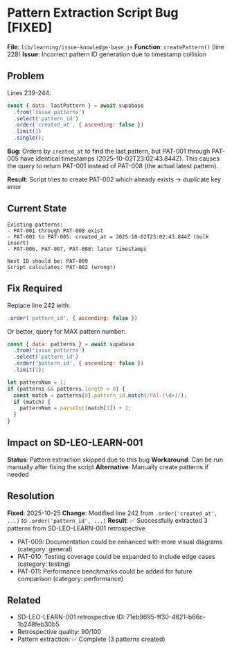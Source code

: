 # Pattern Extraction Script Bug [FIXED]

**File**: `lib/learning/issue-knowledge-base.js`
**Function**: `createPattern()` (line 228)
**Issue**: Incorrect pattern ID generation due to timestamp collision

## Problem

Lines 239-244:
```javascript
const { data: lastPattern } = await supabase
  .from('issue_patterns')
  .select('pattern_id')
  .order('created_at', { ascending: false })
  .limit(1)
  .single();
```

**Bug**: Orders by `created_at` to find the last pattern, but PAT-001 through PAT-005 have identical timestamps (2025-10-02T23:02:43.844Z). This causes the query to return PAT-001 instead of PAT-008 (the actual latest pattern).

**Result**: Script tries to create PAT-002 which already exists → duplicate key error

## Current State

```
Existing patterns:
- PAT-001 through PAT-008 exist
- PAT-001 to PAT-005: created_at = 2025-10-02T23:02:43.844Z (bulk insert)
- PAT-006, PAT-007, PAT-008: later timestamps

Next ID should be: PAT-009
Script calculates: PAT-002 (wrong!)
```

## Fix Required

Replace line 242 with:
```javascript
.order('pattern_id', { ascending: false })
```

Or better, query for MAX pattern number:
```javascript
const { data: patterns } = await supabase
  .from('issue_patterns')
  .select('pattern_id')
  .order('pattern_id', { ascending: false })
  .limit(1);

let patternNum = 1;
if (patterns && patterns.length > 0) {
  const match = patterns[0].pattern_id.match(/PAT-(\d+)/);
  if (match) {
    patternNum = parseInt(match[1]) + 1;
  }
}
```

## Impact on SD-LEO-LEARN-001

**Status**: Pattern extraction skipped due to this bug
**Workaround**: Can be run manually after fixing the script
**Alternative**: Manually create patterns if needed

## Resolution

**Fixed**: 2025-10-25
**Change**: Modified line 242 from `.order('created_at', ...)` to `.order('pattern_id', ...)`
**Result**: ✅ Successfully extracted 3 patterns from SD-LEO-LEARN-001 retrospective
- PAT-009: Documentation could be enhanced with more visual diagrams (category: general)
- PAT-010: Testing coverage could be expanded to include edge cases (category: testing)
- PAT-011: Performance benchmarks could be added for future comparison (category: performance)

## Related

- SD-LEO-LEARN-001 retrospective ID: 71eb9695-ff30-4821-b66c-1b248feb30b5
- Retrospective quality: 90/100
- Pattern extraction: ✅ Complete (3 patterns created)
